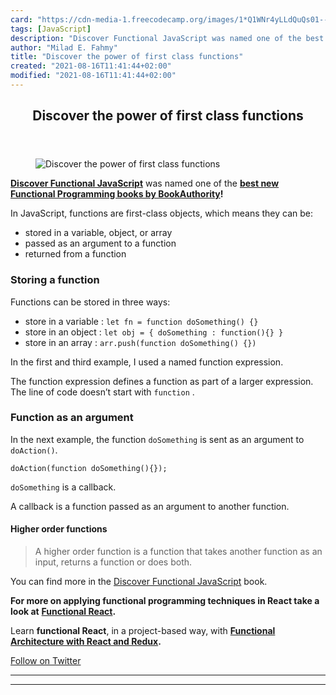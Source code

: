 ```yaml
---
card: "https://cdn-media-1.freecodecamp.org/images/1*Q1WNr4yLLdQuQs01--TCKg.jpeg"
tags: [JavaScript]
description: "Discover Functional JavaScript was named one of the best new "
author: "Milad E. Fahmy"
title: "Discover the power of first class functions"
created: "2021-08-16T11:41:44+02:00"
modified: "2021-08-16T11:41:44+02:00"
---
```

<div class="site-wrapper">
<main id="site-main" class="site-main outer">
<div class="inner">
<article class="post-full post tag-javascript tag-programming tag-technology tag-functional-programming tag-tech ">
<header class="post-full-header">
<h1 class="post-full-title">Discover the power of first class functions</h1>
</header>
<figure class="post-full-image">
<picture>
<source media="(max-width: 700px)" sizes="1px" srcset="data:image/gif;base64,R0lGODlhAQABAIAAAAAAAP///yH5BAEAAAAALAAAAAABAAEAAAIBRAA7 1w">
<source media="(min-width: 701px)" sizes="(max-width: 800px) 400px,
(max-width: 1170px) 700px,
1400px" srcset="https://cdn-media-1.freecodecamp.org/images/1*Q1WNr4yLLdQuQs01--TCKg.jpeg 300w,
https://cdn-media-1.freecodecamp.org/images/1*Q1WNr4yLLdQuQs01--TCKg.jpeg 600w,
https://cdn-media-1.freecodecamp.org/images/1*Q1WNr4yLLdQuQs01--TCKg.jpeg 1000w,
https://cdn-media-1.freecodecamp.org/images/1*Q1WNr4yLLdQuQs01--TCKg.jpeg 2000w">
<img onerror="this.style.display='none'" src="https://cdn-media-1.freecodecamp.org/images/1*Q1WNr4yLLdQuQs01--TCKg.jpeg" alt="Discover the power of first class functions">
</picture>
</figure>
<section class="post-full-content">
<div class="post-content">
<p><a href="https://read.amazon.com/kp/embed?asin=B07PBQJYYG&amp;preview=newtab&amp;linkCode=kpe&amp;ref_=cm_sw_r_kb_dp_cm5KCbE5BDJGE" rel="nofollow noopener noopener noopener noopener noopener noopener noopener noopener noopener noopener noopener noopener nofollow noopener nofollow noopener"><strong><strong>Discover Functional JavaScript</strong></strong></a> was named one of the <a href="https://bookauthority.org/books/new-functional-programming-books?t=7p46zt&amp;s=award&amp;book=1095338781" rel="noopener nofollow nofollow noopener"><strong><strong>best new Functional Programming books by BookAuthority</strong></strong></a><strong><strong>!</strong></strong></p><p>In JavaScript, functions are first-class objects, which means they can be:</p><ul><li>stored in a variable, object, or array</li><li>passed as an argument to a function</li><li>returned from a function</li></ul><h3 id="storing-a-function">Storing a function</h3><p>Functions can be stored in three ways:</p><ul><li>store in a variable : <code>let fn = function doSomething() {}</code></li><li>store in an object : <code>let obj = { doSomething : function(){} }</code></li><li>store in an array : <code>arr.push(function doSomething() {})</code></li></ul><p>In the first and third example, I used a named function expression.</p><p>The function expression defines a function as part of a larger expression. The line of code doesn’t start with <code>function</code> .</p><h3 id="function-as-an-argument">Function as an argument</h3><p>In the next example, the function <code>doSomething</code> is sent as an argument to <code>doAction()</code>.</p><pre><code>doAction(function doSomething(){});</code></pre><p><code>doSomething</code> is a callback.</p><p>A callback is a function passed as an argument to another function.</p><h4 id="higher-order-functions">Higher order functions</h4><blockquote>A higher order function is a function that takes another function as an input, returns a function or does both.</blockquote><p>You can find more in the <a href="https://www.amazon.com/dp/B07PBQJYYG">Discover Functional JavaScript</a> book.</p><p><strong><strong>For more on applying functional programming techniques in React take a look at</strong></strong> <a href="https://read.amazon.com/kp/embed?asin=B07S1NLFTS&amp;preview=newtab&amp;linkCode=kpe&amp;ref_=cm_sw_r_kb_dp_Pko5CbA30383Y" rel="noopener nofollow"><strong><strong>Functional React</strong></strong></a><strong><strong>.</strong></strong></p><p>Learn <strong><strong>functional React</strong></strong>, in a project-based way, with <a href="https://read.amazon.com/kp/embed?asin=B0846NRJYR&amp;preview=newtab&amp;linkCode=kpe&amp;ref_=cm_sw_r_kb_dp_o.hlEbDD02JB2" rel="noopener nofollow"><strong><strong>Functional Architecture with React and Redux</strong></strong></a><strong><strong>.</strong></strong></p><p><a href="https://twitter.com/cristi_salcescu" rel="noopener nofollow nofollow noopener nofollow noopener nofollow noopener">Follow on Twitter</a></p>
</div>
<hr>
<hr>
</section>
</article>
</div>
</main>
</div>
<!-- Google Tag Manager (noscript) -->
<!-- End Google Tag Manager (noscript) -->
